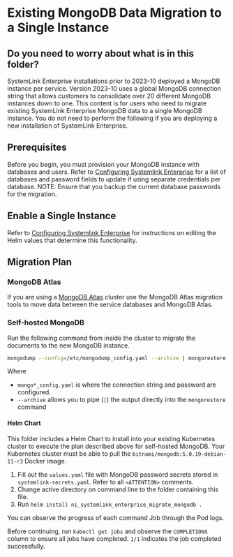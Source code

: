 # Existing MongoDB Data Migration to a Single Instance

## Do you need to worry about what is in this folder?

SystemLink Enterprise installations prior to 2023-10 deployed a MongoDB instance per service. Version 2023-10 uses a global MongoDB connection string that allows customers to consolidate over 20 different MongoDB instances down to one. This content is for users who need to migrate existing SystemLink Enterprise MongoDB data to a single MongoDB instance. You do not need to perform the following if you are deploying a new installation of SystemLink Enterprise.

## Prerequisites

Before you begin, you must provision your MongoDB instance with databases and users. Refer to [Configuring Systemlink Enterprise](https://www.ni.com/docs/en-US/bundle/systemlink-enterprise/page/config-systemlink-enterprise.html) for a list of databases and password fields to update if using separate credentials per database. NOTE: Ensure that you backup the current database passwords for the migration.

## Enable a Single Instance

Refer to [Configuring Systemlink Enterprise](https://www.ni.com/docs/en-US/bundle/systemlink-enterprise/page/config-systemlink-enterprise.html) for instructions on editing the Helm values that determine this functionality.

## Migration Plan

### MongoDB Atlas

If you are using a [MongoDB Atlas](https://www.ni.com/r/mongodbatalas) cluster use the MongoDB Atlas migration tools to move data between the service databases and MongoDB Atlas.

### Self-hosted MongoDB

Run the following command from inside the cluster to migrate the documents to the new MongoDB instance.

```sh
mongodump --config=/etc/mongodump_config.yaml --archive | mongorestore --archive --config=/etc/mongorestore_config.yaml
```

Where

- `mongo*_config.yaml` is where the connection string and password are configured.
- `--archive` allows you to pipe (`|`) the output directly into the `mongorestore` command

#### Helm Chart

This folder includes a Helm Chart to install into your existing Kubernetes cluster to execute the plan described above for self-hosted MongoDB. Your Kubernetes cluster must be able to pull the `bitnami/mongodb:5.0.19-debian-11-r3` Docker image.

1. Fill out the `values.yaml` file with MongoDB password secrets stored in `systemlink-secrets.yaml`. Refer to all `<ATTENTION>` comments.
2. Change active directory on command line to the folder containing this file.
3. Run `helm install ni_systemlink_enterprise_migrate_mongodb .`

You can observe the progress of each command Job through the Pod logs.

Before continuing, run `kubectl get jobs` and observe the `COMPLETIONS` column to ensure all jobs have completed. `1/1` indicates the job completed successfully.
